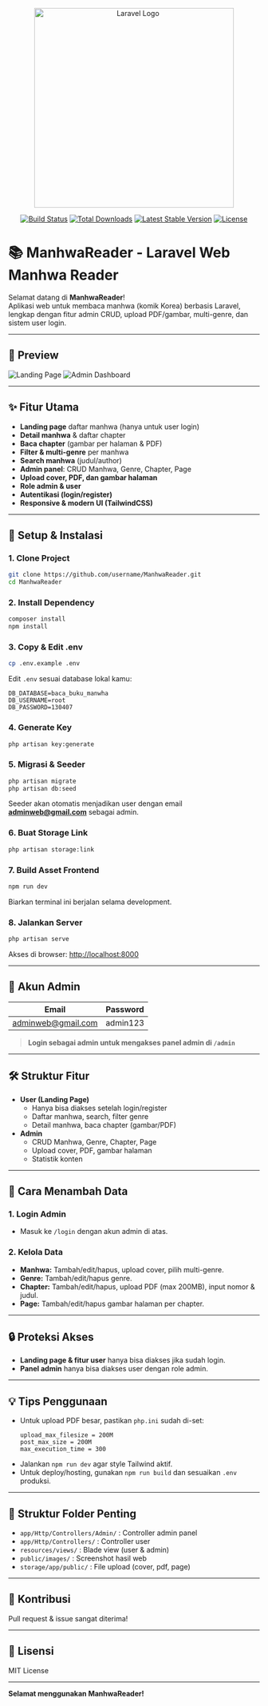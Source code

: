 <p align="center"><a href="https://laravel.com" target="_blank"><img src="https://raw.githubusercontent.com/laravel/art/master/logo-lockup/5%20SVG/2%20CMYK/1%20Full%20Color/laravel-logolockup-cmyk-red.svg" width="400" alt="Laravel Logo"></a></p>

<p align="center">
<a href="https://github.com/laravel/framework/actions"><img src="https://github.com/laravel/framework/workflows/tests/badge.svg" alt="Build Status"></a>
<a href="https://packagist.org/packages/laravel/framework"><img src="https://img.shields.io/packagist/dt/laravel/framework" alt="Total Downloads"></a>
<a href="https://packagist.org/packages/laravel/framework"><img src="https://img.shields.io/packagist/v/laravel/framework" alt="Latest Stable Version"></a>
<a href="https://packagist.org/packages/laravel/framework"><img src="https://img.shields.io/packagist/l/laravel/framework" alt="License"></a>
</p>

# 📚 ManhwaReader - Laravel Web Manhwa Reader

Selamat datang di **ManhwaReader**!  
Aplikasi web untuk membaca manhwa (komik Korea) berbasis Laravel, lengkap dengan fitur admin CRUD, upload PDF/gambar, multi-genre, dan sistem user login.

---

## 📸 Preview

![Landing Page](public/images/landingpage.png)
![Admin Dashboard](public/images/admindashboard.png)
<!-- Tambahkan screenshot lain sesuai kebutuhan -->

---

## ✨ Fitur Utama

- **Landing page** daftar manhwa (hanya untuk user login)
- **Detail manhwa** & daftar chapter
- **Baca chapter** (gambar per halaman & PDF)
- **Filter & multi-genre** per manhwa
- **Search manhwa** (judul/author)
- **Admin panel**: CRUD Manhwa, Genre, Chapter, Page
- **Upload cover, PDF, dan gambar halaman**
- **Role admin & user**
- **Autentikasi (login/register)**
- **Responsive & modern UI (TailwindCSS)**

---

## 🚀 Setup & Instalasi

### 1. **Clone Project**
```sh
git clone https://github.com/username/ManhwaReader.git
cd ManhwaReader
```

### 2. **Install Dependency**
```sh
composer install
npm install
```

### 3. **Copy & Edit .env**
```sh
cp .env.example .env
```
Edit `.env` sesuai database lokal kamu:
```
DB_DATABASE=baca_buku_manwha
DB_USERNAME=root
DB_PASSWORD=130407
```

### 4. **Generate Key**
```sh
php artisan key:generate
```

### 5. **Migrasi & Seeder**
```sh
php artisan migrate
php artisan db:seed
```
Seeder akan otomatis menjadikan user dengan email **adminweb@gmail.com** sebagai admin.

### 6. **Buat Storage Link**
```sh
php artisan storage:link
```

### 7. **Build Asset Frontend**
```sh
npm run dev
```
Biarkan terminal ini berjalan selama development.

### 8. **Jalankan Server**
```sh
php artisan serve
```
Akses di browser: [http://localhost:8000](http://localhost:8000)

---

## 👤 Akun Admin

| Email                | Password   |
|----------------------|------------|
| adminweb@gmail.com   | admin123   |

> **Login sebagai admin untuk mengakses panel admin di `/admin`**

---

## 🛠️ Struktur Fitur

- **User (Landing Page)**
  - Hanya bisa diakses setelah login/register
  - Daftar manhwa, search, filter genre
  - Detail manhwa, baca chapter (gambar/PDF)
- **Admin**
  - CRUD Manhwa, Genre, Chapter, Page
  - Upload cover, PDF, gambar halaman
  - Statistik konten

---

## 📝 Cara Menambah Data

### **1. Login Admin**
- Masuk ke `/login` dengan akun admin di atas.

### **2. Kelola Data**
- **Manhwa:** Tambah/edit/hapus, upload cover, pilih multi-genre.
- **Genre:** Tambah/edit/hapus genre.
- **Chapter:** Tambah/edit/hapus, upload PDF (max 200MB), input nomor & judul.
- **Page:** Tambah/edit/hapus gambar halaman per chapter.

---

## 🔒 Proteksi Akses

- **Landing page & fitur user** hanya bisa diakses jika sudah login.
- **Panel admin** hanya bisa diakses user dengan role admin.

---

## 💡 Tips Penggunaan

- Untuk upload PDF besar, pastikan `php.ini` sudah di-set:
  ```
  upload_max_filesize = 200M
  post_max_size = 200M
  max_execution_time = 300
  ```
- Jalankan `npm run dev` agar style Tailwind aktif.
- Untuk deploy/hosting, gunakan `npm run build` dan sesuaikan `.env` produksi.

---

## 📂 Struktur Folder Penting

- `app/Http/Controllers/Admin/` : Controller admin panel
- `app/Http/Controllers/` : Controller user
- `resources/views/` : Blade view (user & admin)
- `public/images/` : Screenshot hasil web
- `storage/app/public/` : File upload (cover, pdf, page)

---

## 🤝 Kontribusi

Pull request & issue sangat diterima!

---

## 📄 Lisensi

MIT License

---

**Selamat menggunakan ManhwaReader!**
